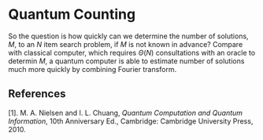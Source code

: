 # Quantum Counting

So the question is how quickly can we determine the number of solutions, $M$, to an $N$ item search problem, if $M$ is not known in advance? Compare with classical computer, which requires $\Theta(N)$ consultations with an oracle to determin $M$, a quantum computer is able to estimate number of solutions much more quickly by combining Fourier transform.




## References 

[1]. M. A. Nielsen and I. L. Chuang, *Quantum Computation and Quantum Information*, 10th Anniversary Ed., Cambridge: Cambridge University Press, 2010.
